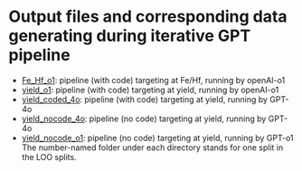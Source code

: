 # Output files and corresponding data generating during iterative GPT pipeline

- [Fe_Hf_o1](Fe_Hf_o1): pipeline (with code) targeting at Fe/Hf, running by openAI-o1
- [yield_o1](yield_o1): pipeline (with code) targeting at yield, running by openAI-o1
- [yield_coded_4o](yield_coded_4o): pipeline (with code) targeting at yield, running by GPT-4o
- [yield_nocode_4o](yield_nocode_4o): pipeline (no code) targeting at yield, running by GPT-4o
- [yield_nocode_o1](yield_nocode_o1): pipeline (no code) targeting at yield, running by GPT-o1
The number-named folder under each directory stands for one split in the LOO splits.